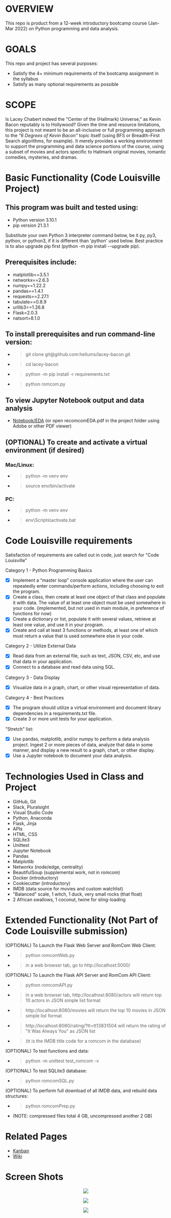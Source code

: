 # OVERVIEW
This repo is product from a 12-week introductory bootcamp course (Jan-Mar 2022) on Python programming and data analysis.

# GOALS
This repo and project has several purposes:
- Satisfy the 4+ minimum requirements of the bootcamp assignment in the syllabus
- Satisfy as many optional requirements as possible

# SCOPE
Is Lacey Chabert indeed the "Center of the (Hallmark) Universe," as Kevin Bacon reputably is to Hollywood? Given the time and resource limitations, this project is not meant to be an all-inclusive or full programming approach to the _"6 Degrees of Kevin Bacon"_ topic itself (using BFS or Breadth-First Search algorithms, for example). It merely provides a working environment to support the programming and data science portions of the course, using a subset of movies and actors specific to Hallmark original movies, romantic comedies, mysteries, and dramas.

# Basic Functionality (Code Louisville Project)
## This program was built and tested using:

- Python version 3.10.1
- pip version 21.3.1

Substitute your own Python 3 interpreter command below, be it py, py3, python, or python3, if it is different than
'python' used below. Best practice is to also upgrade pip first (python -m pip install --upgrade pip).

## Prerequisites include:
- matplotlib==3.5.1
- networkx==2.6.3
- numpy==1.22.2
- pandas==1.4.1
- requests==2.27.1
- tabulate==0.8.9
- urllib3==1.26.8
- Flask=2.0.3
- natsort=8.1.0

## To install prerequisites and run command-line version:
  - >git clone <span>git@</span>github.com:hellums/lacey-bacon.git
  - >cd lacey-bacon
  - >python -m pip install -r requirements.txt
  - >python romcom.py

## To view Jupyter Notebook output and data analysis
- [Notebook/EDA](https://github.com/hellums/lacey-bacon/blob/root/romcomEDA.pdf)
(or open recomcomEDA.pdf in the project folder using Adobe or other PDF viewer)

## (OPTIONAL) To create and activate a virtual environment (if desired)
### Mac/Linux: 
  - >python -m venv env
  - >source env/bin/activate
### PC:
  - >python -m venv env
  - >env\Scripts\activate.bat

# Code Louisville requirements
Satisfaction of requirements are called out in code, just search for "Code Louisville"

Category 1 - Python Programming Basics
- [x] Implement a “master loop” console application where the user can repeatedly enter commands/perform actions, including choosing to exit the program.
- [x] Create a class, then create at least one object of that class and populate it with data. The value of at least one object must be used somewhere in your code. (implemented, but not used in main module, in preference of functions for now)
- [x] Create a dictionary or list, populate it with several values, retrieve at least one value, and use it in your program.
- [x] Create and call at least 3 functions or methods, at least one of which must return a value that is used somewhere else in your code.

Category 2 - Utilize External Data
- [x] Read data from an external file, such as text, JSON, CSV, etc, and use that data in your application.
- [x] Connect to a database and read data using SQL.

Category 3 - Data Display
- [x] Visualize data in a graph, chart, or other visual representation of data.

Category 4 - Best Practices
- [x] The program should utilize a virtual environment and document library dependencies in a requirements.txt file.
- [x] Create 3 or more unit tests for your application.

"Stretch" list:

- [x] Use pandas, matplotlib, and/or numpy to perform a data analysis project. Ingest 2 or more pieces of data, analyze that data in some manner, and display a new result to a graph, chart, or other display.
- [x] Use a Jupyter notebook to document your data analysis.

# Technologies Used in Class and Project
- GitHub, Git
- Slack, Pluralsight
- Visual Studio Code
- Python, Anaconda
- Flask, Jinja
- APIs
- HTML, CSS
- SQLite3
- Unittest
- Jupyter Notebook
- Pandas
- Matplotlib 
- Networkx (node/edge, centrality)
- BeautifulSoup (supplemental work, not in romcom)
- Docker (introductory)
- Cookiecutter (introductory)
- IMDB (data source for movies and custom watchlist)
- "Balanced" scale, 1 witch, 1 duck, very small rocks (that float)
- 2 African swallows, 1 coconut, twine for sling-loading

# Extended Functionality (Not Part of Code Louisville submission)

(OPTIONAL) To Launch the Flask Web Server and RomCom Web Client:
  - >python romcomWeb.py
  - >in a web browser tab, go to http://localhost:5000/ 

(OPTIONAL) To Launch the Flask API Server and RomCom API Client:
  - >python romcomAPI.py

  - >in a web browser tab, http://localhost:8080/actors will return top 10 actors in JSON simple list format

  - >http://localhost:8080/movies will return the top 10 movies in JSON simple list format

  - >http://localhost:8080/rating/?tt=tt13831504 will return the rating of "It Was Always You" as JSON list 

  - >    (tt is the IMDB title code for a romcom in the database)

(OPTIONAL) To test functions and data:
  - >python -m unittest test_romcom -v

(OPTIONAL) To test SQLite3 database:
  - >python romcomSQL.py

(OPTIONAL) To perform full download of all IMDB data, and rebuild data structures:
  - >python romcomPrep.py 
  
  - (NOTE: compressed files total 4 GB, uncompressed another 2 GB)

# Related Pages
- [Kanban](https://github.com/hellums/lacey-bacon/projects/1)
- [Wiki](https://github.com/hellums/lacey-bacon/wiki/1.-Data-Analytics-Course-Project)

# Screen Shots

<p align="center">
  <img src="https://user-images.githubusercontent.com/83464025/156023028-09a53cc7-01e8-49f8-bc2a-37ae3f663e9d.png" />
</p>

<p align="center">
  <img src="https://user-images.githubusercontent.com/83464025/156022771-72977fa3-bfa9-4812-922e-d605bcd3e682.png" />
</p>

<p align="center">
  <img src="https://user-images.githubusercontent.com/83464025/156023338-7bfa39cc-7c42-45a4-96d9-faeca56a3374.png" />
</p>


